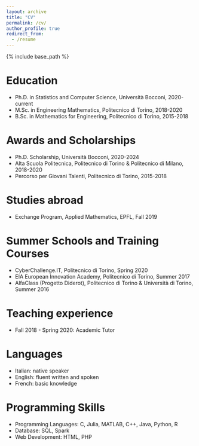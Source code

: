 ```yaml
---
layout: archive
title: "CV"
permalink: /cv/
author_profile: true
redirect_from:
  - /resume
---
```


{% include base_path %}

Education
======
* Ph.D. in Statistics and Computer Science, Università Bocconi, 2020-current
* M.Sc. in Engineering Mathematics, Politecnico di Torino, 2018-2020
* B.Sc. in Mathematics for Engineering, Politecnico di Torino, 2015-2018

Awards and Scholarships
======
* Ph.D. Scholarship, Università Bocconi, 2020-2024
* Alta Scuola Politecnica, Politecnico di Torino & Politecnico di Milano, 2018-2020
* Percorso per Giovani Talenti, Politecnico di Torino, 2015-2018

Studies abroad
======
* Exchange Program, Applied Mathematics, EPFL, Fall 2019

Summer Schools and Training Courses
======
* CyberChallenge.IT, Politecnico di Torino, Spring 2020
* EIA European Innovation Academy, Politecnico di Torino, Summer 2017
* AlfaClass (Progetto Diderot), Politecnico di Torino & Università di Torino, Summer 2016

Teaching experience
======
* Fall 2018 - Spring 2020: Academic Tutor

Languages
======
* Italian: native speaker
* English: fluent written and spoken
* French: basic knowledge
  
Programming Skills
======
* Programming Languages: C, Julia, MATLAB, C++, Java, Python, R
* Database: SQL, Spark
* Web Development: HTML, PHP
